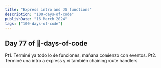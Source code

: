 ```yaml
---
title: "Express intro and JS functions"
description: "100-days-of-code"
publishDate: "16 March 2024"
tags: ["100-days-of-code"]
---
```


## Day 77 of 💯-days-of-code

Pt1. Terminé ya todo lo de funciones, mañana comienzo con eventos.
Pt2. Terminé una intro a express y vi también chaining route handlers
